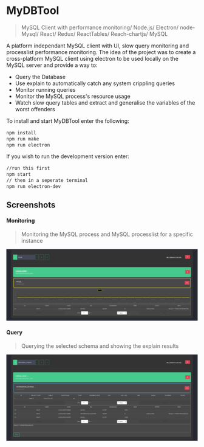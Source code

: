 # MyDBTool

> MySQL Client with performance monitoring/ Node.js/ Electron/ node-Mysql/ React/ Redux/ ReactTables/ Reach-chartjs/ MySQL


A platform independant MySQL client with UI, slow query monitoring and processlist performance monitoring. The idea of the project was to create a cross-platform MySQL client using electron to be used locally on the MySQL server and provide a way to:
* Query the Database 
* Use explain to automatically catch any system crippling queries
* Monitor running queries
* Monitor the MySQL process's resource usage
* Watch slow query tables and extract and generalise the variables of the worst offenders

To install and start MyDBTool enter the following:
```
npm install
npm run make
npm run electron
```
If you wish to run the development version enter:
```
//run this first
npm start
// then in a seperate terminal
npm run electron-dev
```

## Screenshots
#### Monitoring
> Monitoring the MySQL process and MySQL processlist for a specific instance

![alt tag](screenshots/Monitor.PNG)
#### Query
> Querying the selected schema and showing the explain results

![alt tag](./screenshots/Querying.PNG)